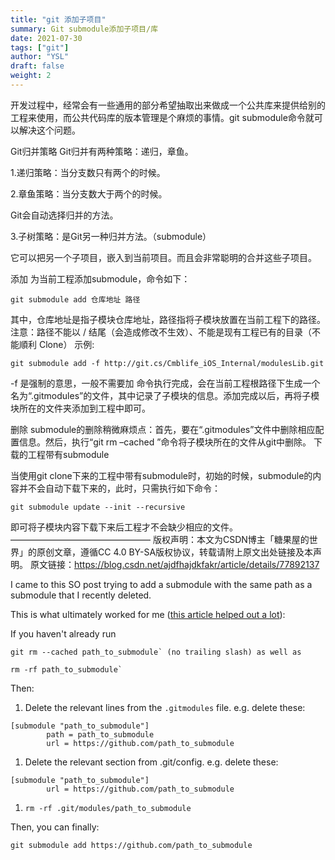 ```yaml
---
title: "git 添加子项目"
summary: Git submodule添加子项目/库
date: 2021-07-30
tags: ["git"]
author: "YSL"
draft: false
weight: 2
---
```

开发过程中，经常会有一些通用的部分希望抽取出来做成一个公共库来提供给别的工程来使用，而公共代码库的版本管理是个麻烦的事情。git submodule命令就可以解决这个问题。

Git归并策略
Git归并有两种策略：递归，章鱼。

1.递归策略：当分支数只有两个的时候。

2.章鱼策略：当分支数大于两个的时候。

Git会自动选择归并的方法。

3.子树策略：是Git另一种归并方法。（submodule）

它可以把另一个子项目，嵌入到当前项目。而且会非常聪明的合并这些子项目。

添加
为当前工程添加submodule，命令如下：
```shell
git submodule add 仓库地址 路径
```
其中，仓库地址是指子模块仓库地址，路径指将子模块放置在当前工程下的路径。
注意：路径不能以 / 结尾（会造成修改不生效）、不能是现有工程已有的目录（不能順利 Clone）
示例:
```shell
git submodule add -f http://git.cs/Cmblife_iOS_Internal/modulesLib.git
```
-f 是强制的意思，一般不需要加
命令执行完成，会在当前工程根路径下生成一个名为“.gitmodules”的文件，其中记录了子模块的信息。添加完成以后，再将子模块所在的文件夹添加到工程中即可。

删除
submodule的删除稍微麻烦点：首先，要在“.gitmodules”文件中删除相应配置信息。然后，执行“git rm –cached ”命令将子模块所在的文件从git中删除。
下载的工程带有submodule

当使用git clone下来的工程中带有submodule时，初始的时候，submodule的内容并不会自动下载下来的，此时，只需执行如下命令：
```shell
git submodule update --init --recursive
```
即可将子模块内容下载下来后工程才不会缺少相应的文件。
————————————————
版权声明：本文为CSDN博主「糖果屋的世界」的原创文章，遵循CC 4.0 BY-SA版权协议，转载请附上原文出处链接及本声明。
原文链接：https://blog.csdn.net/ajdfhajdkfakr/article/details/77892137

I came to this SO post trying to add a submodule with the same path as a submodule that I recently deleted.

This is what ultimately worked for me ([this article helped out a lot](http://blogs.atlassian.com/2013/03/git-submodules-workflows-tips/)):

If you haven't already run

```shell
git rm --cached path_to_submodule` (no trailing slash) as well as
```

```shell
rm -rf path_to_submodule`
```

Then:

1. Delete the relevant lines from the `.gitmodules` file. e.g. delete these:

```shell
[submodule "path_to_submodule"]
        path = path_to_submodule
        url = https://github.com/path_to_submodule
```

1. Delete the relevant section from .git/config. e.g. delete these:

```shell
[submodule "path_to_submodule"]
        url = https://github.com/path_to_submodule
```

1. `rm -rf .git/modules/path_to_submodule`

Then, you can finally:

```shell
git submodule add https://github.com/path_to_submodule
```

